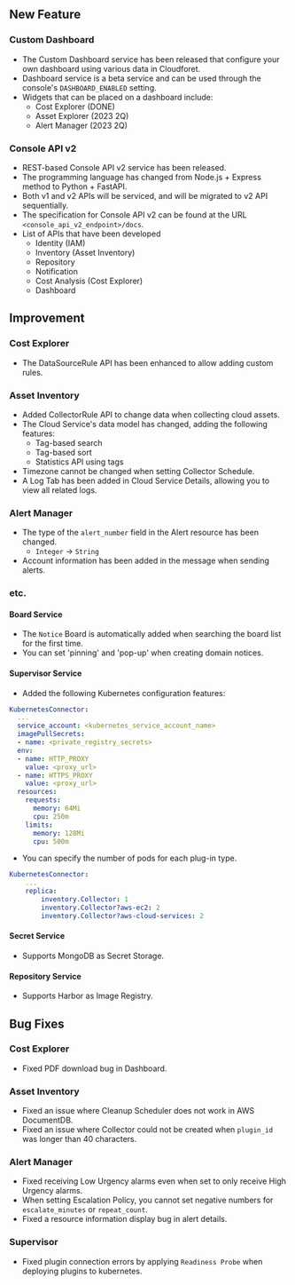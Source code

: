 ## New Feature
### Custom Dashboard
- The Custom Dashboard service has been released that configure your own dashboard using various data in Cloudforet.
- Dashboard service is a beta service and can be used through the console's `DASHBOARD_ENABLED` setting.
- Widgets that can be placed on a dashboard include:
  - Cost Explorer (DONE)
  - Asset Explorer (2023 2Q)
  - Alert Manager (2023 2Q)
### Console API v2
- REST-based Console API v2 service has been released.
- The programming language has changed from Node.js + Express method to Python + FastAPI.
- Both v1 and v2 APIs will be serviced, and will be migrated to v2 API sequentially.
- The specification for Console API v2 can be found at the URL `<console_api_v2_endpoint>/docs`.
- List of APIs that have been developed
  - Identity (IAM)
  - Inventory (Asset Inventory)
  - Repository
  - Notification
  - Cost Analysis (Cost Explorer)
  - Dashboard

## Improvement
### Cost Explorer
- The DataSourceRule API has been enhanced to allow adding custom rules.
### Asset Inventory
- Added CollectorRule API to change data when collecting cloud assets.
- The Cloud Service's data model has changed, adding the following features:
  - Tag-based search
  - Tag-based sort
  - Statistics API using tags
- Timezone cannot be changed when setting Collector Schedule.
- A Log Tab has been added in Cloud Service Details, allowing you to view all related logs.  
### Alert Manager
- The type of the `alert_number` field in the Alert resource has been changed.
  - `Integer` -> `String`
- Account information has been added in the message when sending alerts.
### etc.
#### Board Service
- The `Notice` Board is automatically added when searching the board list for the first time.
- You can set 'pinning' and 'pop-up' when creating domain notices.
#### Supervisor Service
- Added the following Kubernetes configuration features:
```yaml
KubernetesConnector:
  ...
  service_account: <kubernetes_service_account_name>
  imagePullSecrets:
  - name: <private_registry_secrets>
  env:
  - name: HTTP_PROXY
    value: <proxy_url>
  - name: HTTPS_PROXY
    value: <proxy_url>
  resources:
    requests:
      memory: 64Mi
      cpu: 250m
    limits:
      memory: 128Mi
      cpu: 500m
```
- You can specify the number of pods for each plug-in type.
```yaml
KubernetesConnector:
    ...
    replica:
        inventory.Collector: 1
        inventory.Collector?aws-ec2: 2
        inventory.Collector?aws-cloud-services: 2
```
#### Secret Service
- Supports MongoDB as Secret Storage.
#### Repository Service
- Supports Harbor as Image Registry.

## Bug Fixes
### Cost Explorer
- Fixed PDF download bug in Dashboard.
### Asset Inventory
- Fixed an issue where Cleanup Scheduler does not work in AWS DocumentDB.
- Fixed an issue where Collector could not be created when `plugin_id` was longer than 40 characters.
### Alert Manager
- Fixed receiving Low Urgency alarms even when set to only receive High Urgency alarms.
- When setting Escalation Policy, you cannot set negative numbers for `escalate_minutes` or `repeat_count`.
- Fixed a resource information display bug in alert details.
### Supervisor
- Fixed plugin connection errors by applying `Readiness Probe` when deploying plugins to kubernetes.

